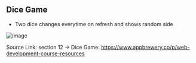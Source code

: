 ## Dice Game

- Two dice changes everytime on refresh and shows random side

![image](https://github.com/shahbazalamjobs/The-complete-web-development-bootcamp--by-Angela-Yu-2023/assets/125631878/b721e076-75a3-4aa7-bd6b-1efb20433549)

Source Link: section 12 -> Dice Game: https://www.appbrewery.co/p/web-development-course-resources


